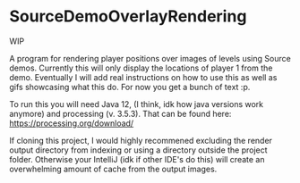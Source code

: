 # SourceDemoOverlayRendering
WIP

A program for rendering player positions over images of levels using Source demos. 
Currently this will only display the locations of player 1 from the demo.
Eventually I will add real instructions on how to use this as well as gifs showcasing what this do. For now you get a bunch of text :p.

To run this you will need Java 12, (I think, idk how java versions work anymore) and processing (v. 3.5.3).
That can be found here: https://processing.org/download/

If cloning this project, I would highly recommened excluding the render output directory from indexing or using a directory outside the project folder. Otherwise your IntelliJ (idk if other IDE's do this) will create an overwhelming amount of cache from the output images.
